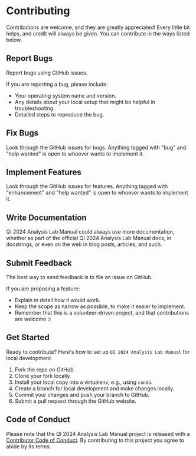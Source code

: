 # Contributing

Contributions are welcome, and they are greatly appreciated! Every little bit
helps, and credit will always be given. You can contribute in the ways listed below.

## Report Bugs

Report bugs using GitHub issues.

If you are reporting a bug, please include:

* Your operating system name and version.
* Any details about your local setup that might be helpful in troubleshooting.
* Detailed steps to reproduce the bug.

## Fix Bugs

Look through the GitHub issues for bugs. Anything tagged with "bug" and "help
wanted" is open to whoever wants to implement it.

## Implement Features

Look through the GitHub issues for features. Anything tagged with "enhancement"
and "help wanted" is open to whoever wants to implement it.

## Write Documentation

QI 2024 Analysis Lab Manual could always use more documentation, whether as part of the
official QI 2024 Analysis Lab Manual docs, in docstrings, or even on the web in blog posts,
articles, and such.

## Submit Feedback

The best way to send feedback is to file an issue on GitHub.

If you are proposing a feature:

* Explain in detail how it would work.
* Keep the scope as narrow as possible, to make it easier to implement.
* Remember that this is a volunteer-driven project, and that contributions
  are welcome :)

## Get Started

Ready to contribute? Here's how to set up `QI 2024 Analysis Lab Manual` for local development.

1. Fork the repo on GitHub.
2. Clone your fork locally.
3. Install your local copy into a virtualenv, e.g., using `conda`.
4. Create a branch for local development and make changes locally.
5. Commit your changes and push your branch to GitHub.
6. Submit a pull request through the GitHub website.

## Code of Conduct

Please note that the QI 2024 Analysis Lab Manual project is released with a [Contributor Code of Conduct](CONDUCT.md). By contributing to this project you agree to abide by its terms.
